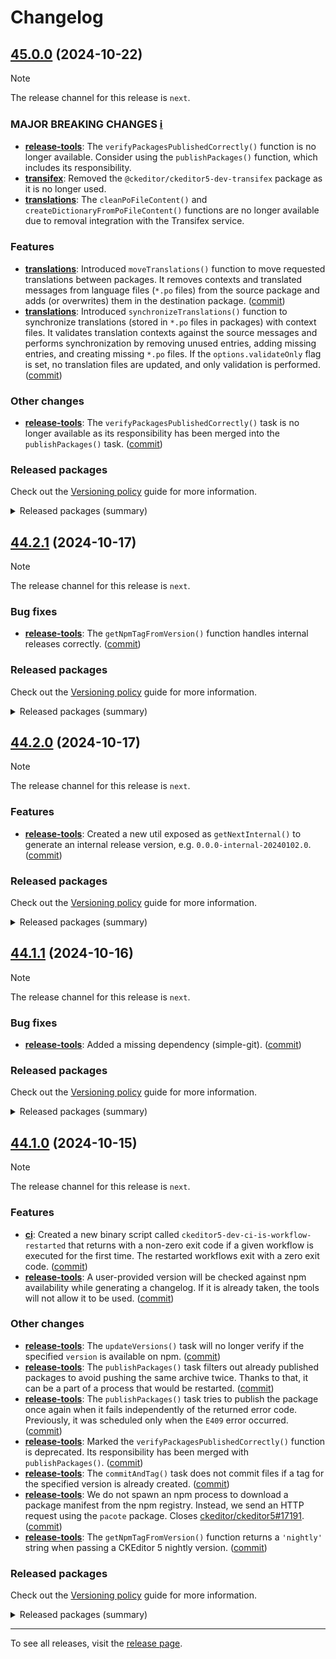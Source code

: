 Changelog
=========

## [45.0.0](https://github.com/ckeditor/ckeditor5-dev/compare/v44.2.1...v45.0.0) (2024-10-22)

> [!NOTE]
> The release channel for this release is `next`.

### MAJOR BREAKING CHANGES [ℹ️](https://ckeditor.com/docs/ckeditor5/latest/framework/guides/support/versioning-policy.html#major-and-minor-breaking-changes)

* **[release-tools](https://www.npmjs.com/package/@ckeditor/ckeditor5-dev-release-tools)**: The `verifyPackagesPublishedCorrectly()` function is no longer available. Consider using the `publishPackages()` function, which includes its responsibility.
* **[transifex](https://www.npmjs.com/package/@ckeditor/ckeditor5-dev-transifex)**: Removed the `@ckeditor/ckeditor5-dev-transifex` package as it is no longer used.
* **[translations](https://www.npmjs.com/package/@ckeditor/ckeditor5-dev-translations)**: The `cleanPoFileContent()` and `createDictionaryFromPoFileContent()` functions are no longer available due to removal integration with the Transifex service.

### Features

* **[translations](https://www.npmjs.com/package/@ckeditor/ckeditor5-dev-translations)**: Introduced `moveTranslations()` function to move requested translations between packages. It removes contexts and translated messages from language files (`*.po` files) from the source package and adds (or overwrites) them in the destination package. ([commit](https://github.com/ckeditor/ckeditor5-dev/commit/a53514d3bc18b7c594b64de176d66477c55e9ad8))
* **[translations](https://www.npmjs.com/package/@ckeditor/ckeditor5-dev-translations)**: Introduced `synchronizeTranslations()` function to synchronize translations (stored in `*.po` files in packages) with context files. It validates translation contexts against the source messages and performs synchronization by removing unused entries, adding missing entries, and creating missing `*.po` files. If the `options.validateOnly` flag is set, no translation files are updated, and only validation is performed. ([commit](https://github.com/ckeditor/ckeditor5-dev/commit/a53514d3bc18b7c594b64de176d66477c55e9ad8))

### Other changes

* **[release-tools](https://www.npmjs.com/package/@ckeditor/ckeditor5-dev-release-tools)**: The `verifyPackagesPublishedCorrectly()` task is no longer available as its responsibility has been merged into the `publishPackages()` task. ([commit](https://github.com/ckeditor/ckeditor5-dev/commit/a53514d3bc18b7c594b64de176d66477c55e9ad8))

### Released packages

Check out the [Versioning policy](https://ckeditor.com/docs/ckeditor5/latest/framework/guides/support/versioning-policy.html) guide for more information.

<details>
<summary>Released packages (summary)</summary>

Other releases:

* [@ckeditor/ckeditor5-dev-build-tools](https://www.npmjs.com/package/@ckeditor/ckeditor5-dev-build-tools/v/45.0.0): v44.2.1 => v45.0.0
* [@ckeditor/ckeditor5-dev-bump-year](https://www.npmjs.com/package/@ckeditor/ckeditor5-dev-bump-year/v/45.0.0): v44.2.1 => v45.0.0
* [@ckeditor/ckeditor5-dev-ci](https://www.npmjs.com/package/@ckeditor/ckeditor5-dev-ci/v/45.0.0): v44.2.1 => v45.0.0
* [@ckeditor/ckeditor5-dev-dependency-checker](https://www.npmjs.com/package/@ckeditor/ckeditor5-dev-dependency-checker/v/45.0.0): v44.2.1 => v45.0.0
* [@ckeditor/ckeditor5-dev-docs](https://www.npmjs.com/package/@ckeditor/ckeditor5-dev-docs/v/45.0.0): v44.2.1 => v45.0.0
* [@ckeditor/ckeditor5-dev-release-tools](https://www.npmjs.com/package/@ckeditor/ckeditor5-dev-release-tools/v/45.0.0): v44.2.1 => v45.0.0
* [@ckeditor/ckeditor5-dev-stale-bot](https://www.npmjs.com/package/@ckeditor/ckeditor5-dev-stale-bot/v/45.0.0): v44.2.1 => v45.0.0
* [@ckeditor/ckeditor5-dev-tests](https://www.npmjs.com/package/@ckeditor/ckeditor5-dev-tests/v/45.0.0): v44.2.1 => v45.0.0
* [@ckeditor/ckeditor5-dev-translations](https://www.npmjs.com/package/@ckeditor/ckeditor5-dev-translations/v/45.0.0): v44.2.1 => v45.0.0
* [@ckeditor/ckeditor5-dev-utils](https://www.npmjs.com/package/@ckeditor/ckeditor5-dev-utils/v/45.0.0): v44.2.1 => v45.0.0
* [@ckeditor/ckeditor5-dev-web-crawler](https://www.npmjs.com/package/@ckeditor/ckeditor5-dev-web-crawler/v/45.0.0): v44.2.1 => v45.0.0
* [@ckeditor/typedoc-plugins](https://www.npmjs.com/package/@ckeditor/typedoc-plugins/v/45.0.0): v44.2.1 => v45.0.0
</details>


## [44.2.1](https://github.com/ckeditor/ckeditor5-dev/compare/v44.2.0...v44.2.1) (2024-10-17)

> [!NOTE]
> The release channel for this release is `next`.

### Bug fixes

* **[release-tools](https://www.npmjs.com/package/@ckeditor/ckeditor5-dev-release-tools)**: The `getNpmTagFromVersion()` function handles internal releases correctly. ([commit](https://github.com/ckeditor/ckeditor5-dev/commit/baad1a6ae3b3fe0ff0b4711ae04067d44f128c92))

### Released packages

Check out the [Versioning policy](https://ckeditor.com/docs/ckeditor5/latest/framework/guides/support/versioning-policy.html) guide for more information.

<details>
<summary>Released packages (summary)</summary>

Other releases:

* [@ckeditor/ckeditor5-dev-build-tools](https://www.npmjs.com/package/@ckeditor/ckeditor5-dev-build-tools/v/44.2.1): v44.2.0 => v44.2.1
* [@ckeditor/ckeditor5-dev-bump-year](https://www.npmjs.com/package/@ckeditor/ckeditor5-dev-bump-year/v/44.2.1): v44.2.0 => v44.2.1
* [@ckeditor/ckeditor5-dev-ci](https://www.npmjs.com/package/@ckeditor/ckeditor5-dev-ci/v/44.2.1): v44.2.0 => v44.2.1
* [@ckeditor/ckeditor5-dev-dependency-checker](https://www.npmjs.com/package/@ckeditor/ckeditor5-dev-dependency-checker/v/44.2.1): v44.2.0 => v44.2.1
* [@ckeditor/ckeditor5-dev-docs](https://www.npmjs.com/package/@ckeditor/ckeditor5-dev-docs/v/44.2.1): v44.2.0 => v44.2.1
* [@ckeditor/ckeditor5-dev-release-tools](https://www.npmjs.com/package/@ckeditor/ckeditor5-dev-release-tools/v/44.2.1): v44.2.0 => v44.2.1
* [@ckeditor/ckeditor5-dev-stale-bot](https://www.npmjs.com/package/@ckeditor/ckeditor5-dev-stale-bot/v/44.2.1): v44.2.0 => v44.2.1
* [@ckeditor/ckeditor5-dev-tests](https://www.npmjs.com/package/@ckeditor/ckeditor5-dev-tests/v/44.2.1): v44.2.0 => v44.2.1
* [@ckeditor/ckeditor5-dev-transifex](https://www.npmjs.com/package/@ckeditor/ckeditor5-dev-transifex/v/44.2.1): v44.2.0 => v44.2.1
* [@ckeditor/ckeditor5-dev-translations](https://www.npmjs.com/package/@ckeditor/ckeditor5-dev-translations/v/44.2.1): v44.2.0 => v44.2.1
* [@ckeditor/ckeditor5-dev-utils](https://www.npmjs.com/package/@ckeditor/ckeditor5-dev-utils/v/44.2.1): v44.2.0 => v44.2.1
* [@ckeditor/ckeditor5-dev-web-crawler](https://www.npmjs.com/package/@ckeditor/ckeditor5-dev-web-crawler/v/44.2.1): v44.2.0 => v44.2.1
* [@ckeditor/typedoc-plugins](https://www.npmjs.com/package/@ckeditor/typedoc-plugins/v/44.2.1): v44.2.0 => v44.2.1
</details>


## [44.2.0](https://github.com/ckeditor/ckeditor5-dev/compare/v44.1.1...v44.2.0) (2024-10-17)

> [!NOTE]
> The release channel for this release is `next`.

### Features

* **[release-tools](https://www.npmjs.com/package/@ckeditor/ckeditor5-dev-release-tools)**: Created a new util exposed as `getNextInternal()` to generate an internal release version, e.g. `0.0.0-internal-20240102.0`. ([commit](https://github.com/ckeditor/ckeditor5-dev/commit/38346c679a8cb7ce328a9584a18529110f641325))

### Released packages

Check out the [Versioning policy](https://ckeditor.com/docs/ckeditor5/latest/framework/guides/support/versioning-policy.html) guide for more information.

<details>
<summary>Released packages (summary)</summary>

Releases containing new features:

* [@ckeditor/ckeditor5-dev-release-tools](https://www.npmjs.com/package/@ckeditor/ckeditor5-dev-release-tools/v/44.2.0): v44.1.1 => v44.2.0

Other releases:

* [@ckeditor/ckeditor5-dev-build-tools](https://www.npmjs.com/package/@ckeditor/ckeditor5-dev-build-tools/v/44.2.0): v44.1.1 => v44.2.0
* [@ckeditor/ckeditor5-dev-bump-year](https://www.npmjs.com/package/@ckeditor/ckeditor5-dev-bump-year/v/44.2.0): v44.1.1 => v44.2.0
* [@ckeditor/ckeditor5-dev-ci](https://www.npmjs.com/package/@ckeditor/ckeditor5-dev-ci/v/44.2.0): v44.1.1 => v44.2.0
* [@ckeditor/ckeditor5-dev-dependency-checker](https://www.npmjs.com/package/@ckeditor/ckeditor5-dev-dependency-checker/v/44.2.0): v44.1.1 => v44.2.0
* [@ckeditor/ckeditor5-dev-docs](https://www.npmjs.com/package/@ckeditor/ckeditor5-dev-docs/v/44.2.0): v44.1.1 => v44.2.0
* [@ckeditor/ckeditor5-dev-stale-bot](https://www.npmjs.com/package/@ckeditor/ckeditor5-dev-stale-bot/v/44.2.0): v44.1.1 => v44.2.0
* [@ckeditor/ckeditor5-dev-tests](https://www.npmjs.com/package/@ckeditor/ckeditor5-dev-tests/v/44.2.0): v44.1.1 => v44.2.0
* [@ckeditor/ckeditor5-dev-transifex](https://www.npmjs.com/package/@ckeditor/ckeditor5-dev-transifex/v/44.2.0): v44.1.1 => v44.2.0
* [@ckeditor/ckeditor5-dev-translations](https://www.npmjs.com/package/@ckeditor/ckeditor5-dev-translations/v/44.2.0): v44.1.1 => v44.2.0
* [@ckeditor/ckeditor5-dev-utils](https://www.npmjs.com/package/@ckeditor/ckeditor5-dev-utils/v/44.2.0): v44.1.1 => v44.2.0
* [@ckeditor/ckeditor5-dev-web-crawler](https://www.npmjs.com/package/@ckeditor/ckeditor5-dev-web-crawler/v/44.2.0): v44.1.1 => v44.2.0
* [@ckeditor/typedoc-plugins](https://www.npmjs.com/package/@ckeditor/typedoc-plugins/v/44.2.0): v44.1.1 => v44.2.0
</details>


## [44.1.1](https://github.com/ckeditor/ckeditor5-dev/compare/v44.1.0...v44.1.1) (2024-10-16)

> [!NOTE]
> The release channel for this release is `next`.

### Bug fixes

* **[release-tools](https://www.npmjs.com/package/@ckeditor/ckeditor5-dev-release-tools)**: Added a missing dependency (simple-git). ([commit](https://github.com/ckeditor/ckeditor5-dev/commit/914436ff2d14b8e44a767a8c66a3d36fe832158b))

### Released packages

Check out the [Versioning policy](https://ckeditor.com/docs/ckeditor5/latest/framework/guides/support/versioning-policy.html) guide for more information.

<details>
<summary>Released packages (summary)</summary>

Other releases:

* [@ckeditor/ckeditor5-dev-build-tools](https://www.npmjs.com/package/@ckeditor/ckeditor5-dev-build-tools/v/44.1.1): v44.1.0 => v44.1.1
* [@ckeditor/ckeditor5-dev-bump-year](https://www.npmjs.com/package/@ckeditor/ckeditor5-dev-bump-year/v/44.1.1): v44.1.0 => v44.1.1
* [@ckeditor/ckeditor5-dev-ci](https://www.npmjs.com/package/@ckeditor/ckeditor5-dev-ci/v/44.1.1): v44.1.0 => v44.1.1
* [@ckeditor/ckeditor5-dev-dependency-checker](https://www.npmjs.com/package/@ckeditor/ckeditor5-dev-dependency-checker/v/44.1.1): v44.1.0 => v44.1.1
* [@ckeditor/ckeditor5-dev-docs](https://www.npmjs.com/package/@ckeditor/ckeditor5-dev-docs/v/44.1.1): v44.1.0 => v44.1.1
* [@ckeditor/ckeditor5-dev-release-tools](https://www.npmjs.com/package/@ckeditor/ckeditor5-dev-release-tools/v/44.1.1): v44.1.0 => v44.1.1
* [@ckeditor/ckeditor5-dev-stale-bot](https://www.npmjs.com/package/@ckeditor/ckeditor5-dev-stale-bot/v/44.1.1): v44.1.0 => v44.1.1
* [@ckeditor/ckeditor5-dev-tests](https://www.npmjs.com/package/@ckeditor/ckeditor5-dev-tests/v/44.1.1): v44.1.0 => v44.1.1
* [@ckeditor/ckeditor5-dev-transifex](https://www.npmjs.com/package/@ckeditor/ckeditor5-dev-transifex/v/44.1.1): v44.1.0 => v44.1.1
* [@ckeditor/ckeditor5-dev-translations](https://www.npmjs.com/package/@ckeditor/ckeditor5-dev-translations/v/44.1.1): v44.1.0 => v44.1.1
* [@ckeditor/ckeditor5-dev-utils](https://www.npmjs.com/package/@ckeditor/ckeditor5-dev-utils/v/44.1.1): v44.1.0 => v44.1.1
* [@ckeditor/ckeditor5-dev-web-crawler](https://www.npmjs.com/package/@ckeditor/ckeditor5-dev-web-crawler/v/44.1.1): v44.1.0 => v44.1.1
* [@ckeditor/typedoc-plugins](https://www.npmjs.com/package/@ckeditor/typedoc-plugins/v/44.1.1): v44.1.0 => v44.1.1
</details>


## [44.1.0](https://github.com/ckeditor/ckeditor5-dev/compare/v44.0.0...v44.1.0) (2024-10-15)

> [!NOTE]
> The release channel for this release is `next`.

### Features

* **[ci](https://www.npmjs.com/package/@ckeditor/ckeditor5-dev-ci)**: Created a new binary script called `ckeditor5-dev-ci-is-workflow-restarted` that returns with a non-zero exit code if a given workflow is executed for the first time. The restarted workflows exit with a zero exit code. ([commit](https://github.com/ckeditor/ckeditor5-dev/commit/ff7d7387cc46fc24d7992178f331f29df50f7e53))
* **[release-tools](https://www.npmjs.com/package/@ckeditor/ckeditor5-dev-release-tools)**: A user-provided version will be checked against npm availability while generating a changelog. If it is already taken, the tools will not allow it to be used. ([commit](https://github.com/ckeditor/ckeditor5-dev/commit/ff7d7387cc46fc24d7992178f331f29df50f7e53))

### Other changes

* **[release-tools](https://www.npmjs.com/package/@ckeditor/ckeditor5-dev-release-tools)**: The `updateVersions()` task will no longer verify if the specified `version` is available on npm. ([commit](https://github.com/ckeditor/ckeditor5-dev/commit/ff7d7387cc46fc24d7992178f331f29df50f7e53))
* **[release-tools](https://www.npmjs.com/package/@ckeditor/ckeditor5-dev-release-tools)**: The `publishPackages()` task filters out already published packages to avoid pushing the same archive twice. Thanks to that, it can be a part of a process that would be restarted. ([commit](https://github.com/ckeditor/ckeditor5-dev/commit/ff7d7387cc46fc24d7992178f331f29df50f7e53))
* **[release-tools](https://www.npmjs.com/package/@ckeditor/ckeditor5-dev-release-tools)**: The `publishPackages()` task tries to publish the package once again when it fails independently of the returned error code. Previously, it was scheduled only when the `E409` error occurred. ([commit](https://github.com/ckeditor/ckeditor5-dev/commit/ff7d7387cc46fc24d7992178f331f29df50f7e53))
* **[release-tools](https://www.npmjs.com/package/@ckeditor/ckeditor5-dev-release-tools)**: Marked the `verifyPackagesPublishedCorrectly()` function is deprecated. Its responsibility has been merged with `publishPackages()`. ([commit](https://github.com/ckeditor/ckeditor5-dev/commit/ff7d7387cc46fc24d7992178f331f29df50f7e53))
* **[release-tools](https://www.npmjs.com/package/@ckeditor/ckeditor5-dev-release-tools)**: The `commitAndTag()` task does not commit files if a tag for the specified version is already created. ([commit](https://github.com/ckeditor/ckeditor5-dev/commit/ff7d7387cc46fc24d7992178f331f29df50f7e53))
* **[release-tools](https://www.npmjs.com/package/@ckeditor/ckeditor5-dev-release-tools)**: We do not spawn an npm process to download a package manifest from the npm registry. Instead, we send an HTTP request using the `pacote` package. Closes [ckeditor/ckeditor5#17191](https://github.com/ckeditor/ckeditor5/issues/17191). ([commit](https://github.com/ckeditor/ckeditor5-dev/commit/a155390a2ee45190ce6edc49ed48f8e871aa641f))
* **[release-tools](https://www.npmjs.com/package/@ckeditor/ckeditor5-dev-release-tools)**: The `getNpmTagFromVersion()` function returns a `'nightly'` string when passing a CKEditor 5 nightly version. ([commit](https://github.com/ckeditor/ckeditor5-dev/commit/4edf71cade5c73a8f9a7dbf80994490eeb400b60))

### Released packages

Check out the [Versioning policy](https://ckeditor.com/docs/ckeditor5/latest/framework/guides/support/versioning-policy.html) guide for more information.

<details>
<summary>Released packages (summary)</summary>

Releases containing new features:

* [@ckeditor/ckeditor5-dev-ci](https://www.npmjs.com/package/@ckeditor/ckeditor5-dev-ci/v/44.1.0): v44.0.0 => v44.1.0
* [@ckeditor/ckeditor5-dev-release-tools](https://www.npmjs.com/package/@ckeditor/ckeditor5-dev-release-tools/v/44.1.0): v44.0.0 => v44.1.0

Other releases:

* [@ckeditor/ckeditor5-dev-build-tools](https://www.npmjs.com/package/@ckeditor/ckeditor5-dev-build-tools/v/44.1.0): v44.0.0 => v44.1.0
* [@ckeditor/ckeditor5-dev-bump-year](https://www.npmjs.com/package/@ckeditor/ckeditor5-dev-bump-year/v/44.1.0): v44.0.0 => v44.1.0
* [@ckeditor/ckeditor5-dev-dependency-checker](https://www.npmjs.com/package/@ckeditor/ckeditor5-dev-dependency-checker/v/44.1.0): v44.0.0 => v44.1.0
* [@ckeditor/ckeditor5-dev-docs](https://www.npmjs.com/package/@ckeditor/ckeditor5-dev-docs/v/44.1.0): v44.0.0 => v44.1.0
* [@ckeditor/ckeditor5-dev-stale-bot](https://www.npmjs.com/package/@ckeditor/ckeditor5-dev-stale-bot/v/44.1.0): v44.0.0 => v44.1.0
* [@ckeditor/ckeditor5-dev-tests](https://www.npmjs.com/package/@ckeditor/ckeditor5-dev-tests/v/44.1.0): v44.0.0 => v44.1.0
* [@ckeditor/ckeditor5-dev-transifex](https://www.npmjs.com/package/@ckeditor/ckeditor5-dev-transifex/v/44.1.0): v44.0.0 => v44.1.0
* [@ckeditor/ckeditor5-dev-translations](https://www.npmjs.com/package/@ckeditor/ckeditor5-dev-translations/v/44.1.0): v44.0.0 => v44.1.0
* [@ckeditor/ckeditor5-dev-utils](https://www.npmjs.com/package/@ckeditor/ckeditor5-dev-utils/v/44.1.0): v44.0.0 => v44.1.0
* [@ckeditor/ckeditor5-dev-web-crawler](https://www.npmjs.com/package/@ckeditor/ckeditor5-dev-web-crawler/v/44.1.0): v44.0.0 => v44.1.0
* [@ckeditor/typedoc-plugins](https://www.npmjs.com/package/@ckeditor/typedoc-plugins/v/44.1.0): v44.0.0 => v44.1.0
</details>

---

To see all releases, visit the [release page](https://github.com/ckeditor/ckeditor5-dev/releases).
